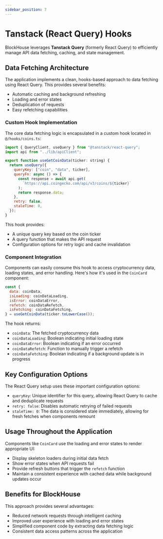 ```yaml
---
sidebar_position: 7
---
```


# Tanstack (React Query) Hooks

BlockHouse leverages **Tanstack Query** (formerly React Query) to efficiently manage API data fetching, caching, and state management.

## Data Fetching Architecture

The application implements a clean, hooks-based approach to data fetching using React Query. This provides several benefits:
- Automatic caching and background refreshing
- Loading and error states
- Deduplication of requests
- Easy refetching capabilities

### Custom Hook Implementation

The core data fetching logic is encapsulated in a custom hook located in `@/hooks/coins.ts`:

```jsx
import { QueryClient, useQuery } from "@tanstack/react-query";
import api from "../lib/apiClient";

export function useGetCoinData(ticker: string) {
  return useQuery({
    queryKey: ["coin", "data", ticker],
    queryFn: async () => {
      const response = await api.get(
        `https://api.coingecko.com/api/v3/coins/${ticker}`
      );
      return response.data;
    },
    retry: false,
    staleTime: 0,
  });
}
```

This hook provides:
- A unique query key based on the coin ticker
- A query function that makes the API request
- Configuration options for retry logic and cache invalidation

### Component Integration

Components can easily consume this hook to access cryptocurrency data, loading states, and error handling. Here's how it's used in the `CoinCard` component:

```jsx
const {
  data: coinData,
  isLoading: coinDataLoading,
  isError: coinDataError,
  refetch: coinDataRefetch,
  isFetching: coinDataFetching,
} = useGetCoinData(ticker.toLowerCase());
```

The hook returns:
- `coinData`: The fetched cryptocurrency data
- `coinDataLoading`: Boolean indicating initial loading state
- `coinDataError`: Boolean indicating if an error occurred
- `coinDataRefetch`: Function to manually trigger a refetch
- `coinDataFetching`: Boolean indicating if a background update is in progress

## Key Configuration Options

The React Query setup uses these important configuration options:

- `queryKey`: Unique identifier for this query, allowing React Query to cache and deduplicate requests
- `retry: false`: Disables automatic retrying of failed requests
- `staleTime: 0`: The data is considered stale immediately, allowing for fresh fetches when components remount

## Usage Throughout the Application

Components like `CoinCard` use the loading and error states to render appropriate UI:
- Display skeleton loaders during initial data fetch
- Show error states when API requests fail
- Provide refresh buttons that trigger the `refetch` function
- Maintain a consistent experience with cached data while background updates occur

## Benefits for BlockHouse

This approach provides several advantages:
- Reduced network requests through intelligent caching
- Improved user experience with loading and error states
- Simplified component code by extracting data fetching logic
- Consistent data access patterns across the application